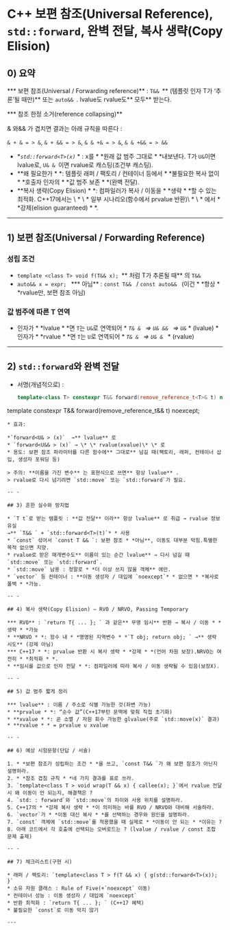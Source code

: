 # C++ 보편 참조(Universal Reference), `std::forward`, 완벽 전달, 복사 생략(Copy Elision)

## 0) 요약

*** 보편 참조(Universal / Forwarding reference)** : `T&& `** (템플릿 인자 T가 ‘추론’될 때만)** 또는 `auto&& `.
lvalue도 rvalue도** 모두** 받는다.

*** 참조 한정 소거(reference collapsing)** 

& 와&& 가 겹치면 결과는 아래 규칙을 따른다 :

`& + & = > &`, `& + && = > &`, `& & +& = > &`, `& & +&& = > && `
* **`std::forward<T>(x)`* * : x를 * *원래 값 범주 그대로 * *내보낸다.
T가 `U&`이면 lvalue로, `U& & `이면 rvalue로 캐스팅(조건부 캐스팅).
* **왜 필요한가 * *: 템플릿 래퍼 / 팩토리 / 컨테이너 등에서 * *불필요한 복사 없이 * *호출자 인자의 * *값 범주 보존 * *(완벽 전달).
* **복사 생략(Copy Elision) * *: 컴파일러가 복사 / 이동을 * *생략 * *할 수 있는 최적화.
C++17에서는 \ * \ * 일부 시나리오(함수에서 prvalue 반환)\ * \ * 에서 * *강제(elision guaranteed) * *.

-- -

## 1) 보편 참조(Universal / Forwarding Reference)

### 성립 조건

* `template <class T> void f(T&& x); `** 처럼 T가 추론될 때** 의 `T&& `
* `auto&& x = expr; `
*** 아님** : `const T&& ` / `const auto&& ` (이건 * *항상 * *rvalue만, 보편 참조 아님)

### 값 범주에 따른 T 연역

* 인자가 * *lvalue * *면 `T`는 `U&`로 연역되어 * *`T& & ` ⇒ `U& && ` ⇒ `U&`* * (lvalue)
*인자가 * *rvalue * *면 `T`는 `U`로 연역되어 * *`T& & ` ⇒ `U& & `* * (rvalue)

-- -

## 2) `std::forward`와 완벽 전달

* 서명(개념적으로) :

	```cpp
	template<class T> constexpr T&& forward(remove_reference_t<T>& t) noexcept;
template<class T> constexpr T&& forward(remove_reference_t<T>&& t) noexcept;
```
* 효과:

*`forward<U& > (x)`  →** lvalue** 로
* `forward<U&& > (x)` → \* \* rvalue(xvalue)\* \* 로
* 용도: 보편 참조 파라미터를 다른 함수에** 그대로** 넘길 때(팩토리, 래퍼, 컨테이너 삽입, 생성자 포워딩 등)

> 주의: **이름을 가진 변수** 는 표현식으로 쓰면** 항상 lvalue** .
> rvalue로 다시 넘기려면 `std::move` 또는 `std::forward`가 필요.

-- -

## 3) 흔한 실수와 방지법

* `T t`로 받는 템플릿 : **값 전달** 이라** 항상 lvalue** 로 취급 → rvalue 정보 유실
→** `T&& ` + `std::forward<T>(t)`* * 사용
* `const` 섞어서 `const T && `: 보편 참조 * *아님**, 이동도 대부분 막힘.특별한 목적 없으면 지양.
* rvalue로 받은 매개변수도** 이름이 있는 순간 lvalue** → 다시 넘길 때 `std::move` 또는 `std::forward`.
* `std::move` 남용 : 정말로 * *더 이상 쓰지 않을 객체** 에만.
* `vector` 등 컨테이너 : **이동 생성자 / 대입에 `noexcept`* * 없으면 * *복사로 폴백 * *가능.

-- -

## 4) 복사 생략(Copy Elision) — RVO / NRVO, Passing Temporary

*** RVO** : `return T{ ... }; ` 과 같은** 무명 임시** 반환 → 복사 / 이동 * *생략 * *가능
* **NRVO * *: 함수 내 * *명명된 지역변수 * *`T obj; return obj; ` →** 생략 시도** (강제 아님)
*** C++17 * *: prvalue 반환 시 복사 생략 * *강제 * *(언어 차원 보장).NRVO는 여전히 * *최적화 * *.
* **임시를 값으로 인자 전달 * *: 컴파일러에 따라 복사 / 이동 생략될 수 있음(보장X).

-- -

## 5) 값 범주 짧게 정리

*** lvalue** : 이름 / 주소로 식별 가능한 것(좌변 가능)
* **prvalue * *: “순수 값”(C++17부턴 문맥에 맞춰 직접 초기화)
* **xvalue * *: 곧 소멸 / 자원 회수 가능한 glvalue(주로 `std::move(x)` 결과)
* **rvalue * * = prvalue ∪ xvalue

-- -

## 6) 예상 시험문항(단답 / 서술)

1. * *보편 참조가 성립하는 조건 * *을 쓰고, `const T&& `가 왜 보편 참조가 아닌지 설명하라.
2. * *참조 겹침 규칙 * *네 가지 결과를 표로 쓰라.
3. `template<class T > void wrap(T && x) { callee(x); }`에서 rvalue 전달 시 왜 이동이 안 되는지, 해결책은 ?
4. `std: : forward`와 `std::move`의 차이와 사용 위치를 설명하라.
5. C++17의 * *강제 복사 생략 * *이 의미하는 바를 RVO / NRVO와 대비해 서술하라.
6. `vector`가 * *이동 대신 복사 * *를 선택하는 경우와 원인을 설명하라.
7. `const` 객체에 `std::move`를 적용했을 때 실제로 * *이동이 안 되는 * *이유는 ?
8. 아래 코드에서 각 호출에 선택되는 오버로드는 ? (lvalue / rvalue / const 조합 문제 출제)

-- -

## 7) 체크리스트(구현 시)

* 래퍼 / 팩토리: `template<class T > f(T && x) { g(std::forward<T>(x)); }`
* 소유 자원 클래스 : Rule of Five(+`noexcept` 이동)
* 컨테이너 성능 : 이동 생성자 / 대입에 `noexcept`
* 반환 최적화 : `return T{ ... }; ` (C++17 혜택)
* 불필요한 `const`로 이동 막지 않기

---